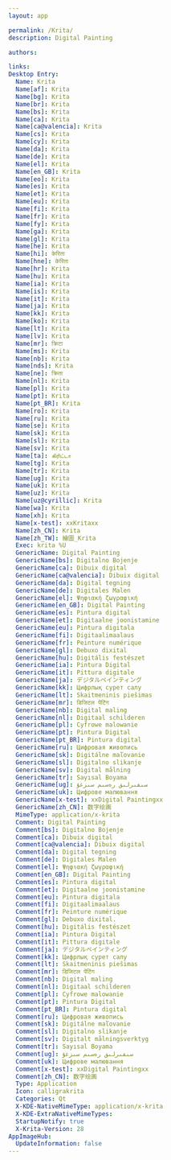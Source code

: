 ```yaml
---
layout: app

permalink: /Krita/
description: Digital Painting

authors:

links:
Desktop Entry:
  Name: Krita
  Name[af]: Krita
  Name[bg]: Krita
  Name[br]: Krita
  Name[bs]: Krita
  Name[ca]: Krita
  Name[ca@valencia]: Krita
  Name[cs]: Krita
  Name[cy]: Krita
  Name[da]: Krita
  Name[de]: Krita
  Name[el]: Krita
  Name[en_GB]: Krita
  Name[eo]: Krita
  Name[es]: Krita
  Name[et]: Krita
  Name[eu]: Krita
  Name[fi]: Krita
  Name[fr]: Krita
  Name[fy]: Krita
  Name[ga]: Krita
  Name[gl]: Krita
  Name[he]: Krita
  Name[hi]: केरिता
  Name[hne]: केरिता
  Name[hr]: Krita
  Name[hu]: Krita
  Name[ia]: Krita
  Name[is]: Krita
  Name[it]: Krita
  Name[ja]: Krita
  Name[kk]: Krita
  Name[ko]: Krita
  Name[lt]: Krita
  Name[lv]: Krita
  Name[mr]: क्रिटा
  Name[ms]: Krita
  Name[nb]: Krita
  Name[nds]: Krita
  Name[ne]: क्रिता
  Name[nl]: Krita
  Name[pl]: Krita
  Name[pt]: Krita
  Name[pt_BR]: Krita
  Name[ro]: Krita
  Name[ru]: Krita
  Name[se]: Krita
  Name[sk]: Krita
  Name[sl]: Krita
  Name[sv]: Krita
  Name[ta]: கிரிட்டா
  Name[tg]: Krita
  Name[tr]: Krita
  Name[ug]: Krita
  Name[uk]: Krita
  Name[uz]: Krita
  Name[uz@cyrillic]: Krita
  Name[wa]: Krita
  Name[xh]: Krita
  Name[x-test]: xxKritaxx
  Name[zh_CN]: Krita
  Name[zh_TW]: 繪圖_Krita
  Exec: krita %U
  GenericName: Digital Painting
  GenericName[bs]: Digitalno Bojenje
  GenericName[ca]: Dibuix digital
  GenericName[ca@valencia]: Dibuix digital
  GenericName[da]: Digital tegning
  GenericName[de]: Digitales Malen
  GenericName[el]: Ψηφιακή ζωγραφική
  GenericName[en_GB]: Digital Painting
  GenericName[es]: Pintura digital
  GenericName[et]: Digitaalne joonistamine
  GenericName[eu]: Pintura digitala
  GenericName[fi]: Digitaalimaalaus
  GenericName[fr]: Peinture numérique
  GenericName[gl]: Debuxo dixital
  GenericName[hu]: Digitális festészet
  GenericName[ia]: Pintura Digital
  GenericName[it]: Pittura digitale
  GenericName[ja]: デジタルペインティング
  GenericName[kk]: Цифрлық сурет салу
  GenericName[lt]: Skaitmeninis piešimas
  GenericName[mr]: डिजिटल पेंटिंग
  GenericName[nb]: Digital maling
  GenericName[nl]: Digitaal schilderen
  GenericName[pl]: Cyfrowe malowanie
  GenericName[pt]: Pintura Digital
  GenericName[pt_BR]: Pintura digital
  GenericName[ru]: Цифровая живопись
  GenericName[sk]: Digitálne maľovanie
  GenericName[sl]: Digitalno slikanje
  GenericName[sv]: Digital målning
  GenericName[tr]: Sayısal Boyama
  GenericName[ug]: سىفىرلىق رەسىم سىزغۇ
  GenericName[uk]: Цифрове малювання
  GenericName[x-test]: xxDigital Paintingxx
  GenericName[zh_CN]: 数字绘画
  MimeType: application/x-krita
  Comment: Digital Painting
  Comment[bs]: Digitalno Bojenje
  Comment[ca]: Dibuix digital
  Comment[ca@valencia]: Dibuix digital
  Comment[da]: Digital tegning
  Comment[de]: Digitales Malen
  Comment[el]: Ψηφιακή ζωγραφική
  Comment[en_GB]: Digital Painting
  Comment[es]: Pintura digital
  Comment[et]: Digitaalne joonistamine
  Comment[eu]: Pintura digitala
  Comment[fi]: Digitaalimaalaus
  Comment[fr]: Peinture numérique
  Comment[gl]: Debuxo dixital.
  Comment[hu]: Digitális festészet
  Comment[ia]: Pintura Digital
  Comment[it]: Pittura digitale
  Comment[ja]: デジタルペインティング
  Comment[kk]: Цифрлық сурет салу
  Comment[lt]: Skaitmeninis piešimas
  Comment[mr]: डिजिटल पेंटिंग
  Comment[nb]: Digital maling
  Comment[nl]: Digitaal schilderen
  Comment[pl]: Cyfrowe malowanie
  Comment[pt]: Pintura Digital
  Comment[pt_BR]: Pintura digital
  Comment[ru]: Цифровая живопись
  Comment[sk]: Digitálne maľovanie
  Comment[sl]: Digitalno slikanje
  Comment[sv]: Digitalt målningsverktyg
  Comment[tr]: Sayısal Boyama
  Comment[ug]: سىفىرلىق رەسىم سىزغۇ
  Comment[uk]: Цифрове малювання
  Comment[x-test]: xxDigital Paintingxx
  Comment[zh_CN]: 数字绘画
  Type: Application
  Icon: calligrakrita
  Categories: Qt
  X-KDE-NativeMimeType: application/x-krita
  X-KDE-ExtraNativeMimeTypes: 
  StartupNotify: true
  X-Krita-Version: 28
AppImageHub:
  UpdateInformation: false
---
```

